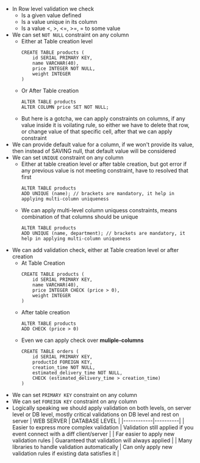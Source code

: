 - In Row level validation we check
  - Is a given value defined
  - Is a value unique in its column
  - Is a value <, >, <=, >=, = to some value
- We can set `NOT NULL` constraint on any column
  - Either at Table creation level
    ```
    CREATE TABLE products (
        id SERIAL PRIMARY KEY,
        name VARCHAR(40),
        price INTEGER NOT NULL,
        weight INTEGER
    )
    ```
  - Or After Table creation
    ```
    ALTER TABLE products
    ALTER COLUMN price SET NOT NULL;
    ```
  - But here is a gotcha, we can apply constraints on columns, if any value inside it is voilating rule, so either we have to delete that row, or change value of that specific cell, after that we can apply constraint
- We can provide default value for a column, if we won't provide its value, then instead of SAVING null, that default value will be considered
- We can set `UNIQUE` constraint on any column
  - Either at table creation level or after table creation, but got error if any previous value is not meeting constraint, have to resolved that first
    ```
    ALTER TABLE products
    ADD UNIQUE (name); // brackets are mandatory, it help in applying multi-column uniqueness
    ```
  - We can apply multi-level column uniquess constraints, means combination of that columns should be unique
    ```
    ALTER TABLE products
    ADD UNIQUE (name, department); // brackets are mandatory, it help in applying multi-column uniqueness
    ```
- We can add validation check, either at Table creation level or after creation
  - At Table Creation
    ```
    CREATE TABLE products (
        id SERIAL PRIMARY KEY,
        name VARCHAR(40),
        price INTEGER CHECK (price > 0),
        weight INTEGER
    )
    ```
  - After table creation
    ```
    ALTER TABLE products
    ADD CHECK (price > 0)
    ```
  - Even we can apply check over **muliple-columns**
    ```
    CREATE TABLE orders (
        id SERIAL PRIMARY KEY,
        productId FOREIGN KEY,
        creation_time NOT NULL,
        estimated_delivery_time NOT NULL,
        CHECK (estimated_delivery_time > creation_time)
    )
    ```
- We can set `PRIMARY KEY` constraint on any column
- We can set `FOREIGN KEY` constraint on any column
- Logically speaking we should apply validation on both levels, on server level or DB level, mostly critical validations on DB level and rest on server
  | WEB SERVER | DATABASE LEVEL |
  |------------|----------|
  | Easier to express more complex validation | Validation still applied if you event connect with a diff client/server |
  | Far easier to apply new validation rules | Guaranteed that validation will always applied |
  | Many libraries to handle validation automatically | Can only apply new validation rules if existing data satisfies it |
